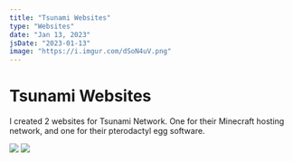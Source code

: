 ```yaml
---
title: "Tsunami Websites"
type: "Websites"
date: "Jan 13, 2023"
jsDate: "2023-01-13"
image: "https://i.imgur.com/dSoN4uV.png"
---
```

# Tsunami Websites

I created 2 websites for Tsunami Network. One for their Minecraft hosting network, and one for their pterodactyl egg software.

![](https://i.imgur.com/y6twn5a.png)
![](https://i.imgur.com/PpEyinT.png)